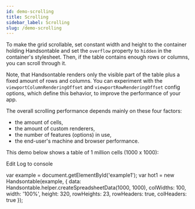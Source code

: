 ```yaml
---
id: demo-scrolling
title: Scrolling
sidebar_label: Scrolling
slug: /demo-scrolling
---
```


To make the grid scrollable, set constant width and height to the container holding Handsontable and set the `overflow` property to `hidden` in the container's stylesheet. Then, if the table contains enough rows or columns, you can scroll through it.

Note, that Handsontable renders only the visible part of the table plus a fixed amount of rows and columns. You can experiment with the `viewportColumnRenderingOffset` and `viewportRowRenderingOffset` config options, which define this behavior, to improve the performance of your app.

The overall scrolling performance depends mainly on these four factors:

*   the amount of cells,
*   the amount of custom renderers,
*   the number of features (options) in use,
*   the end-user's machine and browser performance.

This demo below shows a table of 1 million cells (1000 x 1000):

Edit Log to console

var example = document.getElementById('example1'); var hot1 = new Handsontable(example, { data: Handsontable.helper.createSpreadsheetData(1000, 1000), colWidths: 100, width: '100%', height: 320, rowHeights: 23, rowHeaders: true, colHeaders: true });

